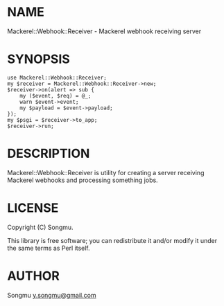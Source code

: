 # NAME

Mackerel::Webhook::Receiver - Mackerel webhook receiving server

# SYNOPSIS

    use Mackerel::Webhook::Receiver;
    my $receiver = Mackerel::Webhook::Receiver->new;
    $receiver->on(alert => sub {
        my ($event, $req) = @_;
        warn $event->event;
        my $payload = $event->payload;
    });
    my $psgi = $receiver->to_app;
    $receiver->run;

# DESCRIPTION

Mackerel::Webhook::Receiver is utility for creating a server receiving
Mackerel webhooks and processing something jobs.

# LICENSE

Copyright (C) Songmu.

This library is free software; you can redistribute it and/or modify
it under the same terms as Perl itself.

# AUTHOR

Songmu <y.songmu@gmail.com>
